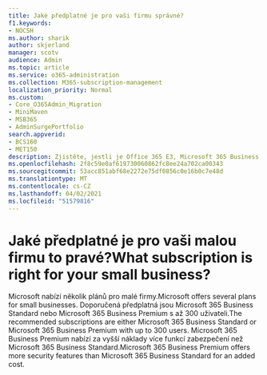 ```yaml
---
title: Jaké předplatné je pro vaši firmu správné?
f1.keywords:
- NOCSH
ms.author: sharik
author: skjerland
manager: scotv
audience: Admin
ms.topic: article
ms.service: o365-administration
ms.collection: M365-subscription-management
localization_priority: Normal
ms.custom:
- Core_O365Admin_Migration
- MiniMaven
- MSB365
- AdminSurgePortfolio
search.appverid:
- BCS160
- MET150
description: Zjistěte, jestli je Office 365 E3, Microsoft 365 Business Standard nebo Microsoft 365 Business Premium pro vaši firmu to pravé.
ms.openlocfilehash: 2f8c59e0af619730060862fc8ee24a702ca00343
ms.sourcegitcommit: 53acc851abf68e2272e75df0856c0e16b0c7e48d
ms.translationtype: MT
ms.contentlocale: cs-CZ
ms.lasthandoff: 04/02/2021
ms.locfileid: "51579816"
---
```

# <a name="what-subscription-is-right-for-your-small-business"></a><span data-ttu-id="ca128-103">Jaké předplatné je pro vaši malou firmu to pravé?</span><span class="sxs-lookup"><span data-stu-id="ca128-103">What subscription is right for your small business?</span></span>

<span data-ttu-id="ca128-104">Microsoft nabízí několik plánů pro malé firmy.</span><span class="sxs-lookup"><span data-stu-id="ca128-104">Microsoft offers several plans for small businesses.</span></span> <span data-ttu-id="ca128-105">Doporučená předplatná jsou Microsoft 365 Business Standard nebo Microsoft 365 Business Premium s až 300 uživateli.</span><span class="sxs-lookup"><span data-stu-id="ca128-105">The recommended subscriptions are either Microsoft 365 Business Standard or Microsoft 365 Business Premium with up to 300 users.</span></span> <span data-ttu-id="ca128-106">Microsoft 365 Business Premium nabízí za vyšší náklady více funkcí zabezpečení než Microsoft 365 Business Standard.</span><span class="sxs-lookup"><span data-stu-id="ca128-106">Microsoft 365 Business Premium offers more security features than Microsoft 365 Business Standard for an added cost.</span></span>
